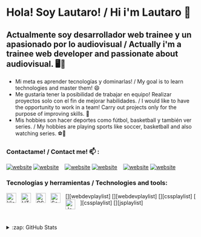 # Hola! Soy Lautaro! / Hi i'm Lautaro 👋 

## Actualmente soy desarrollador web trainee y un apasionado por lo audiovisual / Actually i'm a trainee web developer and passionate about audiovisual. 🖥️🎥

- Mi meta es aprender tecnologías y dominarlas! / My goal is to learn technologies and master them! 😄
- Me gustaría tener la posibilidad de trabajar en equipo! Realizar proyectos solo con el fin de mejorar habilidades. / I would like to have the opportunity to work in a team! Carry out projects only for the purpose of improving skills. 💪
- Mis hobbies son hacer deportes como fútbol, basketball y también ver series. / My hobbies are playing sports like soccer, basketball and also watching series. ⚽🏀

### Contactame! / Contact me! 📫 :

[![website](./img/twitter-light.svg)](https://twitter.com/lz_developer#gh-light-mode-only)
[![website](./img/twitter-dark.svg)](https://twitter.com/lz_developer#gh-dark-mode-only)
&nbsp;&nbsp;
[![website](./img/linkedin-light.svg)](https://linkedin.com/in/lzwebdeveloper#gh-light-mode-only)
[![website](./img/linkedin-dark.svg)](https://linkedin.com/in/lzwebdeveloper#gh-dark-mode-only)
&nbsp;&nbsp;
[![website](./img/instagram-light.svg)](https://instagram.com/lz.developer#gh-light-mode-only)
[![website](./img/instagram-dark.svg)](https://instagram.com/lz.developer#gh-dark-mode-only)

### Tecnologías y herramientas / Technologies and tools:

[<img align="left" alt="Visual Studio Code" width="26px" src="https://cdn.jsdelivr.net/gh/devicons/devicon/icons/vscode/vscode-original.svg" style="padding-right:10px;" />][webdevplaylist]
[<img align="left" alt="HTML5" width="26px" src="https://cdn.jsdelivr.net/gh/devicons/devicon/icons/html5/html5-original.svg" style="padding-right:10px;" />][webdevplaylist]
[<img align="left" alt="CSS3" width="26px" src="https://cdn.jsdelivr.net/gh/devicons/devicon/icons/css3/css3-original.svg" style="padding-right:10px;" />][cssplaylist]
[<img align="left" alt="Sass" width="26px" src="https://cdn.jsdelivr.net/gh/devicons/devicon/icons/sass/sass-original.svg" style="padding-right:10px;" />][cssplaylist]
[<img align="left" alt="JavaScript" width="26px" src="https://cdn.jsdelivr.net/gh/devicons/devicon/icons/javascript/javascript-original.svg" style="padding-right:10px;" />][jsplaylist]

<br />
<br />




<details>
  <summary>:zap: GitHub Stats</summary>

  <img align="left" alt="codeSTACKr's GitHub Stats" src="https://github-readme-stats.vercel.app/api?username=codeSTACKr&show_icons=true&hide_border=false&title_color=ff652f&icon_color=FFE400&bg_color=09131B&text_color=ffffff&border_color=0c1a25" />

</details>


